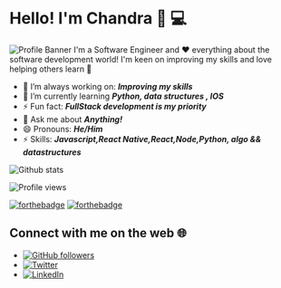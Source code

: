 # Hello! I'm Chandra 👋 💻

![Profile Banner](https://github.com/chandrakumarreddy/chandrakumarreddy/blob/master/profile-banner.png)
I'm a Software Engineer and ❤️ everything about the software development world! I'm keen on improving my skills and love helping others learn 💯

- 🔭 I’m always working on: **_Improving my skills_**
- 🌱 I’m currently learning **_Python, data structures , IOS_**
- ⚡ Fun fact: **_FullStack development is my priority_**
- 💬 Ask me about **_Anything!_**
- 😄 Pronouns: **_He/Him_**
- ⚡ Skills: **_Javascript,React Native,React,Node,Python, algo && datastructures_**

![Github stats](https://github-readme-stats.vercel.app/api?username=chandrakumarreddy&show_icons=true)

![Profile views](https://gpvc.arturio.dev/chandrakumarreddy)

[![forthebadge](https://forthebadge.com/images/badges/uses-badges.svg)](https://forthebadge.com) [![forthebadge](https://forthebadge.com/images/badges/built-with-love.svg)](https://forthebadge.com)

## Connect with me on the web 🌐

- [![GitHub followers](https://img.shields.io/github/followers/luvuong-le.svg?style=social&label=Follow&maxAge=2592000)](https://github.com/chandrakumarreddy?tab=followers)
- <a href="https://twitter.com/747148f763c44af"><img src="https://img.shields.io/twitter/follow/coderarchive?label=Twitter&style=social" alt="Twitter"></a>
- <a href="https://www.linkedin.com/in/chandrakumarreddy/"><img src="https://img.shields.io/badge/LinkedIn--_.svg?style=social&logo=linkedin" alt="LinkedIn"></a>
